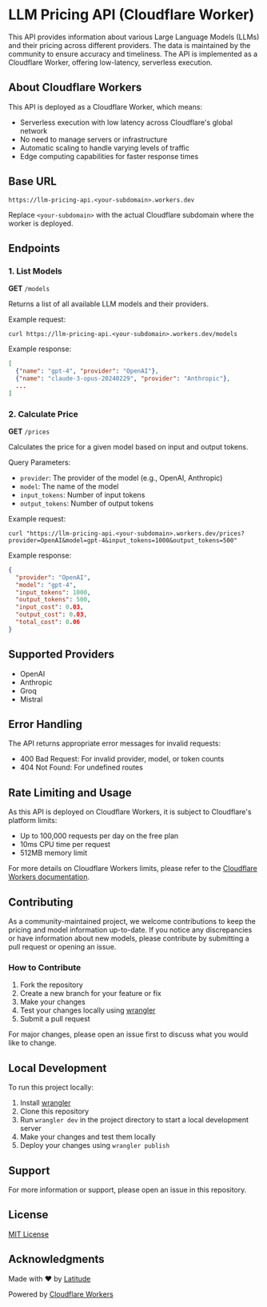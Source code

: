 # LLM Pricing API (Cloudflare Worker)

This API provides information about various Large Language Models (LLMs) and their pricing across different providers. The data is maintained by the community to ensure accuracy and timeliness. The API is implemented as a Cloudflare Worker, offering low-latency, serverless execution.

## About Cloudflare Workers

This API is deployed as a Cloudflare Worker, which means:
- Serverless execution with low latency across Cloudflare's global network
- No need to manage servers or infrastructure
- Automatic scaling to handle varying levels of traffic
- Edge computing capabilities for faster response times

## Base URL

```
https://llm-pricing-api.<your-subdomain>.workers.dev
```

Replace `<your-subdomain>` with the actual Cloudflare subdomain where the worker is deployed.

## Endpoints

### 1. List Models

**GET** `/models`

Returns a list of all available LLM models and their providers.

Example request:
```
curl https://llm-pricing-api.<your-subdomain>.workers.dev/models
```

Example response:
```json
[
  {"name": "gpt-4", "provider": "OpenAI"},
  {"name": "claude-3-opus-20240229", "provider": "Anthropic"},
  ...
]
```

### 2. Calculate Price

**GET** `/prices`

Calculates the price for a given model based on input and output tokens.

Query Parameters:
- `provider`: The provider of the model (e.g., OpenAI, Anthropic)
- `model`: The name of the model
- `input_tokens`: Number of input tokens
- `output_tokens`: Number of output tokens

Example request:
```
curl "https://llm-pricing-api.<your-subdomain>.workers.dev/prices?provider=OpenAI&model=gpt-4&input_tokens=1000&output_tokens=500"
```

Example response:
```json
{
  "provider": "OpenAI",
  "model": "gpt-4",
  "input_tokens": 1000,
  "output_tokens": 500,
  "input_cost": 0.03,
  "output_cost": 0.03,
  "total_cost": 0.06
}
```

## Supported Providers

- OpenAI
- Anthropic
- Groq
- Mistral

## Error Handling

The API returns appropriate error messages for invalid requests:
- 400 Bad Request: For invalid provider, model, or token counts
- 404 Not Found: For undefined routes

## Rate Limiting and Usage

As this API is deployed on Cloudflare Workers, it is subject to Cloudflare's platform limits:
- Up to 100,000 requests per day on the free plan
- 10ms CPU time per request
- 512MB memory limit

For more details on Cloudflare Workers limits, please refer to the [Cloudflare Workers documentation](https://developers.cloudflare.com/workers/platform/limits/).

## Contributing

As a community-maintained project, we welcome contributions to keep the pricing and model information up-to-date. If you notice any discrepancies or have information about new models, please contribute by submitting a pull request or opening an issue.

### How to Contribute

1. Fork the repository
2. Create a new branch for your feature or fix
3. Make your changes
4. Test your changes locally using [wrangler](https://developers.cloudflare.com/workers/cli-wrangler/install-update)
5. Submit a pull request

For major changes, please open an issue first to discuss what you would like to change.

## Local Development

To run this project locally:

1. Install [wrangler](https://developers.cloudflare.com/workers/cli-wrangler/install-update)
2. Clone this repository
3. Run `wrangler dev` in the project directory to start a local development server
4. Make your changes and test them locally
5. Deploy your changes using `wrangler publish`

## Support

For more information or support, please open an issue in this repository.

## License

[MIT License](LICENSE)

## Acknowledgments

Made with ❤️ by [Latitude](https://latitude.so)

Powered by [Cloudflare Workers](https://workers.cloudflare.com/)